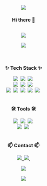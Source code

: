 <div align="center">
<!--   <img src="https://capsule-render.vercel.app/api?type=waving&height=300&color=gradient&text=devhaaana" /> -->
  <img src="https://capsule-render.vercel.app/api?type=waving&height=150&color=gradient&text=✈️✈️✈️&fontAlign=70&fontAlignY=50&animation=twinkling">
</div>

<h3 align="center">Hi there 👋</h3>

<br />

<div align="center">
  <picture>
    <source
      srcset="https://github-readme-stats.vercel.app/api?username=devhaaana&show_icons=true&theme=radical"
      media="(prefers-color-scheme: dark)"
    />
    <source
      srcset="https://github-readme-stats.vercel.app/api?username=devhaaana&show_icons=true"
      media="(prefers-color-scheme: light), (prefers-color-scheme: no-preference)"
    />
    <img src="https://github-readme-stats.vercel.app/api?username=devhaaana&show_icons=true" />
  </picture>
</div>

<br />

<div align="center">
<!--   <img src="https://github-readme-stats.vercel.app/api/top-langs/?username=devhaaana&layout=donut" /> -->
  <img src="https://github-readme-stats.vercel.app/api/top-langs/?username=devhaaana&layout=compact&theme=radical" />
</div>

<br />


<div align="center">  
<!--   <a href="https://github.com/imysh578"><img align="center" style="height:180px" src="https://github-readme-stats.vercel.app/api?username=devhaaana&show_icons=true&include_all_commits=true&theme=radical&hide_border=true" alt="SOKURI's github stats" /></a> -->
<!--   <a href="https://github.com/imysh578"><img align="center" style="height:180px" src="https://github-readme-stats.vercel.app/api/top-langs/?username=devhaaana&layout=compact&theme=radical&hide_border=true" /></a> -->
</div>

<div align="center">
<!--   <img src="http://mazassumnida.wtf/api/v2/generate_badge?boj=one4435" /> -->
<!--   <img src="http://mazandi.herokuapp.com/api?handle={one4435}&theme=warm"/> -->
</div>

<br />

<h3 align="center">✨ Tech Stack ✨</h3>
<div align="center">
  <img src="https://img.shields.io/badge/python-3670A0?style=for-the-badge&logo=python&logoColor=ffdd54" />&nbsp
  <img src="https://img.shields.io/badge/pytorch-EE4C2C?style=for-the-badge&logo=pytorch&logoColor=white">&nbsp
  <img src="https://img.shields.io/badge/tensorflow-FF6F00?style=for-the-badge&logo=tensorflow&logoColor=white">&nbsp
</div>

<div align="center">
  <img src="https://img.shields.io/badge/pandas-150458.svg?style=for-the-badge&logo=pandas&logoColor=white" />&nbsp
  <img src="https://img.shields.io/badge/numpy-4d77cf.svg?style=for-the-badge&logo=numpy&logoColor=white" />&nbsp
  <img src="https://img.shields.io/badge/Matplotlib-11557c.svg?style=for-the-badge&logo=Matplotlib&logoColor=white" />&nbsp
</div>

<div align="center">
  <img src="https://img.shields.io/badge/django-092E20?style=for-the-badge&logo=django&logoColor=white">&nbsp
  <img src="https://img.shields.io/badge/html5-E34F26.svg?style=for-the-badge&logo=html5&logoColor=white"/>&nbsp
  <img src="https://img.shields.io/badge/css-1572B6.svg?style=for-the-badge&logo=css3&logoColor=white"/>&nbsp
  <img src="https://img.shields.io/badge/cpp-00599C?style=for-the-badge&logo=cplusplus&logoColor=white">&nbsp
  <img src="https://img.shields.io/badge/mysql-4479A1?style=for-the-badge&logo=mysql&logoColor=white">&nbsp
</div>

<br />

<h3 align="center">🛠 Tools 🛠</h3>
<div align="center">
  <img src="https://img.shields.io/badge/git-F05033.svg?style=for-the-badge&logo=git&logoColor=white" />&nbsp
  <img src="https://img.shields.io/badge/github-181717.svg?style=for-the-badge&logo=github&logoColor=white" />&nbsp
  <img src="https://img.shields.io/badge/Notion-F3F3F3.svg?style=for-the-badge&logo=notion&logoColor=black" />&nbsp
</div>

<div align="center">
  <img src="https://img.shields.io/badge/VSCode-2C2C32.svg?style=for-the-badge&logo=visual-studio-code&logoColor=22ABF3" />&nbsp
  <img src="https://img.shields.io/badge/jupyter-2C2C32.svg?style=for-the-badge&logo=jupyter&logoColor=F37726" />&nbsp
</div>

<br />

<h3 align="center">📫 Contact 📫</h3>
<div align="center">
  <a href="https://velog.io/@one4435" target="_blank">
    <img src="https://img.shields.io/badge/Velog-1EBC8F?style=for-the-badge&logo=velog&logoColor=white"/>&nbsp
  </a>
  <a href="mailto:one4435go@gmail.com" target="_blank">
    <img src="https://img.shields.io/badge/gmail-D14836?style=for-the-badge&logo=gmail&logoColor=white"/>&nbsp
  </a>
</div>

<br />

<div align="center">
  <a href="https://hits.seeyoufarm.com" target="_blank">
    <img src="https://hits.seeyoufarm.com/api/count/incr/badge.svg?url=https%3A%2F%2Fgithub.com%2Fdevhaaana&count_bg=%23BCBCFF&title_bg=%23555555&icon=&icon_color=%23E7E7E7&title=hits&edge_flat=false"/></a>
  </a>
</div>

<br />

<div align="center">
  <img src="https://capsule-render.vercel.app/api?type=waving&height=150&color=gradient&fontAlign=70&fontAlignY=50&section=footer">
</div>

<!--
**devhaaana/devhaaana** is a ✨ _special_ ✨ repository because its `README.md` (this file) appears on your GitHub profile.

Here are some ideas to get you started:

- 🔭 I’m currently working on ...
- 🌱 I’m currently learning ...
- 👯 I’m looking to collaborate on ...
- 🤔 I’m looking for help with ...
- 💬 Ask me about ...
- 📫 How to reach me: ...
- 😄 Pronouns: ...
- ⚡ Fun fact: ...
-->
